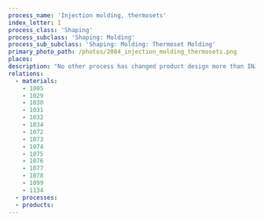 ```yaml
---
process_name: 'Injection molding, thermosets'
index_letter: I
process_class: 'Shaping'
process_subclass: 'Shaping: Molding'
process_sub_subclass: 'Shaping: Molding: Thermoset Molding'
primary_photo_path: /photos/2084_injection_molding_thermosets.png
places: 
description: "No other process has changed product design more than INJECTION MOLDING. Injection molded products appear in every sector of product design: consumer products, business, industrial, computers, communication, medical and research products, toys, cosmetic packaging and sports equipment. The most common equipment for molding thermoplastics is the reciprocating screw machine, shown schematically in the figure. Polymer granules are fed into a spiral press where they mix and soften to a dough-like consistency that can be forced through one or more channels ('sprues') into the die. The polymer solidifies under pressure and the component is then ejected. Thermoplastics, thermosets and elastomers can all be injection molded. Co-injection allows molding of components with different materials, colors and features. Injection foam molding allows economical production of large molded components by using inert gas or chemical blowing agents to make components that have a solid skin and a cellular inner structure."
relations: 
  - materials: 
    - 1005
    - 1029
    - 1030
    - 1031
    - 1032
    - 1034
    - 1072
    - 1073
    - 1074
    - 1075
    - 1076
    - 1077
    - 1078
    - 1099
    - 1134
  - processes: 
  - products: 
---
```

